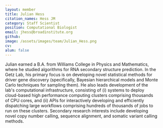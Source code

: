 ```yaml
---
layout: member
title: Julian Hess
citation_names: Hess JM
category: Staff Scientist
position: Computational Biologist
email: jhess@broadinstitute.org
github:
image: /assets/images/team/Julian_Hess.png
cv:
alum: false
---
```


Julian earned a B.A. from Williams College in Physics and Mathematics, where he studied algorithms for RNA secondary structure prediction. In the Getz Lab, his primary focus is on developing novel statistical methods for driver gene discovery (specifically, Bayesian hierarchical models and Monte Carlo techniques for sampling them). He also leads development of the lab's computational infrastructure, consisting of (i) systems to deploy cloud-based high performance computing clusters comprising thousands of CPU cores, and (ii) APIs for interactively developing and efficiently dispatching large workflows comprising hundreds of thousands of jobs to run on these clusters. Secondary research interests include developing novel copy number calling, sequence alignment, and somatic variant calling methods.
